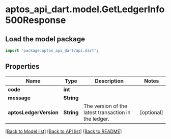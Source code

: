 # aptos_api_dart.model.GetLedgerInfo500Response

## Load the model package
```dart
import 'package:aptos_api_dart/api.dart';
```

## Properties
Name | Type | Description | Notes
------------ | ------------- | ------------- | -------------
**code** | **int** |  | 
**message** | **String** |  | 
**aptosLedgerVersion** | **String** | The version of the latest transaction in the ledger.  | [optional] 

[[Back to Model list]](../README.md#documentation-for-models) [[Back to API list]](../README.md#documentation-for-api-endpoints) [[Back to README]](../README.md)


